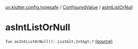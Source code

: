 [uy.klutter.config.typesafe](../index.md) / [ConfiguredValue](index.md) / [asIntListOrNull](.)


# asIntListOrNull

`fun asIntListOrNull(): List&lt;Int&gt;?` [(source)](https://github.com/kohesive/klutter/blob/master/config-typesafe-jdk6/src/main/kotlin/uy/klutter/config/typesafe/TypesafeConfig_Ext.kt#L89)


